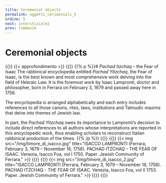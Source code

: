 ```yaml
---
title: Ceremonial objects
permalink: oggetti_cerimoniali_5
ordine: 5
next: interstiziale2
prev: rimmonim
---
```

# Ceremonial objects
{{<row class="approfondimento">}}
{{< approfondimento >}}
{{<column1>}}
{{% p %}}# *Pachad Itzchaq* – the Fear of Isaac
The rabbinical encyclopedia entitled *Pachad Yitzchaq*, the Fear of Isaac, is the best known and most comprehensive work delving into the field of Hebraic Law.
It is the foremost work by Isaac Lampronti, doctor and philosopher, born in Ferrara on February 3, 1679 and passed away here in 1756.

The encyclopedia is arranged alphabetically and each entry includes references to all those canons, rites, laws, institutions and Talmudic maxims that delve
into themes of Jewish law.

In part, the *Pachad Yitzchaq* owes its importance to Lampronti’s decision to include direct references to all authors whose interpretations are reported in this
encyclopedic work, thus enabling scholars to reconstruct Italian rabbinical production of the times.
{{% /p %}}
{{</column1>}}
{{<column>}}
{{< img src="/img/timore_di_isacco.jpg" title="ISACCO LAMPRONTI (Ferrara, February 3, 1679 – November 16, 1756). PACHAD ITZCHAQ - THE FEAR OF ISAAC. Venezia, Isacco Foa, vol I 1750. Paper. Jewish Community of Ferrara." >}}
{{</column>}}
{{<column>}}
{{< img src="/img/timore_di_isacco_2.jpg" title="ISACCO LAMPRONTI (Ferrara, February 3, 1679 – November 16, 1756). PACHAD ITZCHAQ - THE FEAR OF ISAAC. Venezia, Isacco Foa, vol II 1753. Paper. Jewish Community of Ferrara." >}}
{{</column>}}
{{</row>}}